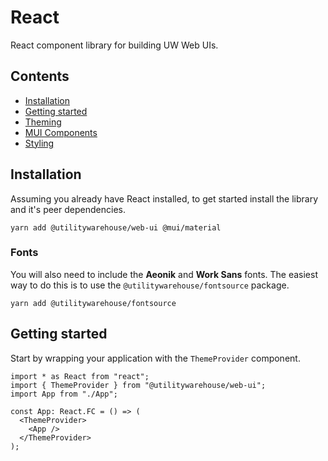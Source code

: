 # React

React component library for building UW Web UIs.

## Contents

* [Installation](#installation)
* [Getting started](#getting-started)
* [Theming](#theming)
* [MUI Components](#mui-components)
* [Styling](#styling)

## Installation

Assuming you already have React installed, to get started install the library and it's peer dependencies.

```console
yarn add @utilitywarehouse/web-ui @mui/material
```

### Fonts

You will also need to include the **Aeonik** and **Work Sans** fonts. The
easiest way to do this is to use the `@utilitywarehouse/fontsource` package.

```console
yarn add @utilitywarehouse/fontsource
```

## Getting started

Start by wrapping your application with the `ThemeProvider` component.
```tsx
import * as React from "react";
import { ThemeProvider } from "@utilitywarehouse/web-ui";
import App from "./App";

const App: React.FC = () => (
  <ThemeProvider>
    <App />
  </ThemeProvider>
);
```
